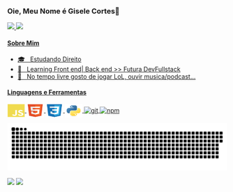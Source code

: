 ### Oie, Meu Nome é Gisele Cortes👋

<div>
 <a href="https://github.com/giseleCortes">
  <img height="180em" src="https://github-readme-stats.vercel.app/api?username=giseleCortes&show_icons=true&theme=dracula&include_all_commits=true&count_private=true"/>
  <img height="180em" src="https://github-readme-stats.vercel.app/api/top-langs/?username=giseleCortes&layout=compact&langs_count=8&theme=dracula"/>
</div>

#### Sobre Mim
- 🎓 &nbsp; Estudando Direito
- 🌱 &nbsp; Learning Front end| Back end >> Futura DevFullstack
- 🌱 &nbsp; No tempo livre  gosto de jogar LoL, ouvir musica/podcast...
 
 
  
 #### Linguagens e Ferramentas
  
<div style="display: inline_block">
  <img align="center" alt="Js" height="30" width="40" src="https://raw.githubusercontent.com/devicons/devicon/master/icons/javascript/javascript-plain.svg">
  <img align="center" alt="HTML" height="30" width="40" src="https://raw.githubusercontent.com/devicons/devicon/master/icons/html5/html5-original.svg">
  <img align="center" alt="CSS" height="30" width="40" src="https://raw.githubusercontent.com/devicons/devicon/master/icons/css3/css3-original.svg">
  <img align="center" alt="PYTHON" height="30" width="40" src="https://raw.githubusercontent.com/devicons/devicon/master/icons/python/python-original.svg">
  
  <img align="center" alt="git" height="50" width="60" src="https://cdn.jsdelivr.net/gh/devicons/devicon/icons/git/git-original-wordmark.svg" />
  <img align="center" alt="npm" height="50" width="60" src="https://cdn.jsdelivr.net/gh/devicons/devicon/icons/npm/npm-original-wordmark.svg" />

</div>
 
 
 
 ![Snake animation](https://github.com/TaniziaFagundes/TaniziaFagundes/blob/output/github-contribution-grid-snake.svg)

<div> 
    <a href="https://www.linkedin.com/in/gisele-cortes/" target="_blank"><img src="https://img.shields.io/badge/linkedin-%230077B5.svg?style=for-the-badge&logo=linkedin&logoColor=white" target="_blank"></a>
    <a href="https://www.instagram.com/gih.cortes/" target="_blank"><img src="https://img.shields.io/badge/-Instagram-%23E4405F?style=for-the-badge&logo=instagram&logoColor=white" target="_blank"></a>
    
</div>
